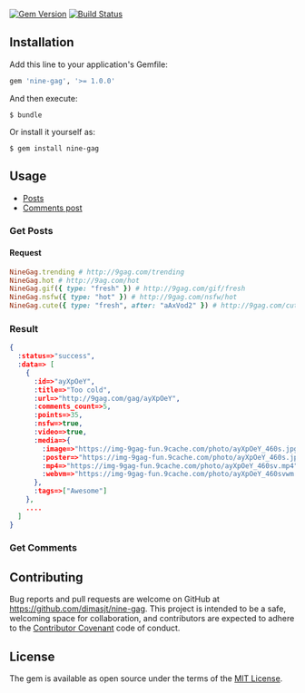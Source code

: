 [![Gem Version](https://badge.fury.io/rb/nine-gag.svg)](https://badge.fury.io/rb/nine-gag)
[![Build Status](https://travis-ci.org/dimasjt/nine-gag.svg?branch=develop)](https://travis-ci.org/dimasjt/nine-gag)

## Installation

Add this line to your application's Gemfile:

```ruby
gem 'nine-gag', '>= 1.0.0'
```

And then execute:

    $ bundle

Or install it yourself as:

    $ gem install nine-gag

## Usage

* [Posts](#get-posts)
* [Comments post](#get-comments)

### Get Posts
#### Request
```ruby
NineGag.trending # http://9gag.com/trending
NineGag.hot # http://9ag.com/hot
NineGag.gif({ type: "fresh" }) # http://9gag.com/gif/fresh
NineGag.nsfw({ type: "hot" }) # http://9gag.com/nsfw/hot
NineGag.cute({ type: "fresh", after: "aAxVod2" }) # http://9gag.com/cute/fresh pagination after post id aAxVod2
```

### Result
```json
{
  :status=>"success",
  :data=> [
    {
      :id=>"ayXpOeY",
      :title=>"Too cold",
      :url=>"http://9gag.com/gag/ayXpOeY",
      :comments_count=>5,
      :points=>35,
      :nsfw=>true,
      :video=>true,
      :media=>{
        :image=>"https://img-9gag-fun.9cache.com/photo/ayXpOeY_460s.jpg",
        :poster=>"https://img-9gag-fun.9cache.com/photo/ayXpOeY_460s.jpg",
        :mp4=>"https://img-9gag-fun.9cache.com/photo/ayXpOeY_460sv.mp4",
        :webvm=>"https://img-9gag-fun.9cache.com/photo/ayXpOeY_460svwm.webm"
      },
      :tags=>["Awesome"]
    },
    ....
  ]
}
```

### Get Comments

## Contributing

Bug reports and pull requests are welcome on GitHub at https://github.com/dimasjt/nine-gag. This project is intended to be a safe, welcoming space for collaboration, and contributors are expected to adhere to the [Contributor Covenant](http://contributor-covenant.org) code of conduct.


## License

The gem is available as open source under the terms of the [MIT License](http://opensource.org/licenses/MIT).


